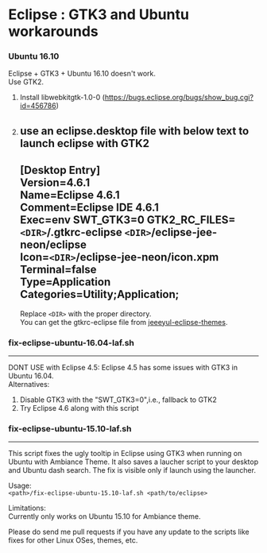# Eclipse : GTK3 and Ubuntu workarounds

### Ubuntu 16.10
Eclipse + GTK3 + Ubuntu 16.10 doesn't work.  
Use GTK2.
  1. Install libwebkitgtk-1.0-0 (https://bugs.eclipse.org/bugs/show_bug.cgi?id=456786)
  2. use an eclipse.desktop file with below text to launch eclipse with GTK2  
        -----------------------------------------  
        [Desktop Entry]  
        Version=4.6.1  
        Name=Eclipse 4.6.1  
        Comment=Eclipse IDE 4.6.1  
        Exec=env SWT_GTK3=0 GTK2_RC_FILES=`<DIR>`/.gtkrc-eclipse `<DIR>`/eclipse-jee-neon/eclipse  
        Icon=`<DIR>`/eclipse-jee-neon/icon.xpm  
        Terminal=false  
        Type=Application  
        Categories=Utility;Application;  
        -----------------------------------------  
     Replace `<DIR>` with the proper directory.  
     You can get the gtkrc-eclipse file from [jeeeyul-eclipse-themes](https://github.com/jeeeyul/eclipse-themes/wiki/Linux-Huge-Toolbar-Problem).  

### fix-eclipse-ubuntu-16.04-laf.sh
-------------------------------
DONT USE with Eclipse 4.5: 
Eclipse 4.5 has some issues with GTK3 in Ubuntu 16.04.  
Alternatives:
  1. Disable GTK3 with the "SWT_GTK3=0",i.e., fallback to GTK2
  2. Try Eclipse 4.6 along with this script

### fix-eclipse-ubuntu-15.10-laf.sh
-------------------------------
This script fixes the ugly tooltip in Eclipse using GTK3 when running on Ubuntu with Ambiance Theme.
It also saves a laucher script to your desktop and Ubuntu dash search. The fix is visible only if
launch using the launcher.

Usage:  
`<path>/fix-eclipse-ubuntu-15.10-laf.sh <path/to/eclipse>`

Limitations:  
Currently only works on Ubuntu 15.10 for Ambiance theme.

Please do send me pull requests if you have any update to the scripts like fixes for other Linux OSes, themes, etc.  



